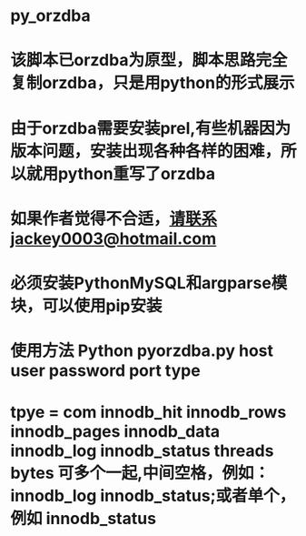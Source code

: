 # py_orzdba
# 该脚本已orzdba为原型，脚本思路完全复制orzdba，只是用python的形式展示
# 由于orzdba需要安装prel,有些机器因为版本问题，安装出现各种各样的困难，所以就用python重写了orzdba
# 如果作者觉得不合适，请联系jackey0003@hotmail.com
# 必须安装PythonMySQL和argparse模块，可以使用pip安装
# 使用方法 Python pyorzdba.py  host user password port type
# tpye = com innodb_hit innodb_rows innodb_pages innodb_data innodb_log innodb_status threads bytes 可多个一起,中间空格，例如：innodb_log innodb_status;或者单个，例如 innodb_status
